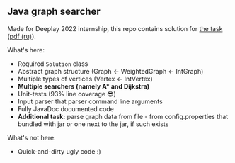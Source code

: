 ## Java graph searcher
Made for Deeplay 2022 internship, this repo contains solution
for [the task](https://internship.deeplay.io/java) ([pdf (ru)](https://www.pdfhost.net/index.php?Action=Download&File=5b07136bc671440f4752574013a000f2)).

What's here:
* Required `Solution` class
* Abstract graph structure (Graph <- WeightedGraph <- IntGraph)
* Multiple types of vertices (Vertex <- IntVertex)
* **Multiple searchers (namely A\* and Dijkstra)**
* Unit-tests (93% line coverage 😎)
* Input parser that parser command line arguments
* Fully JavaDoc documented code
* **Additional task:** parse graph data from file - from config.properties 
  that bundled with jar or one next to the jar, if such exists

What's not here:
* Quick-and-dirty ugly code :)
